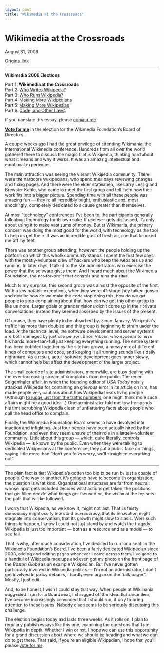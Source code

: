 ```yaml
---
layout: post
title: "Wikimedia at the Crossroads"
---
```

Wikimedia at the Crossroads
===========================

August 31, 2006

[Original link](http://www.aaronsw.com/weblog/wikiroads)

* * * * *

**Wikimedia 2006 Elections**

Part 1: **Wikimedia at the Crossroads**\
 Part 2: [Who Writes
Wikipedia?](http://aaronsw.com/weblog/whowriteswikipedia)\
 Part 3: [Who Runs
Wikipedia?](http://aaronsw.com/weblog/whorunswikipedia)\
 Part 4: [Making More
Wikipedians](http://aaronsw.com/weblog/morewikipedians)\
 Part 5: [Making More
Wikipedias](http://aaronsw.com/weblog/morewikipedias)\
 Part 6: [Code, and Other
Laws](http://aaronsw.com/weblog/wikicodeislaw)\

If you translate this essay, please [contact me](mailto:me@aaronsw.com).

**[Vote for me](http://en.wikipedia.org/wiki/User:AaronSw/Election)** in
the election for the Wikimedia Foundation’s Board of Directors.

A couple weeks ago I had the great privilege of attending Wikimania, the
international Wikimedia conference. Hundreds from all over the world
gathered there to discuss the magic that is Wikipedia, thinking hard
about what it means and why it works. It was an amazing intellectual and
emotional experience.

The main attraction was seeing the vibrant Wikipedia community. There
were the hardcore Wikipedians, who spend their days reviewing changes
and fixing pages. And there were the elder statesmen, like Larry Lessig
and Brewster Kahle, who came to meet the first group and tell them how
their work fits into a bigger picture. Spending time with all these
people was amazing fun — they’re all incredibly bright, enthusiastic
and, most shockingly, completely dedicated to a cause greater than
themselves.

At most “technology” conferences I’ve been to, the participants
generally talk about technology for its own sake. If *use* ever gets
discussed, it’s only about using it to make vast sums of money. But at
Wikimania, the primary concern was doing the most good for the world,
with technology as the tool to help us get there. It was an incredible
gust of fresh air, one that knocked me off my feet.

There was another group attending, however: the people holding up the
platform on which this whole community stands. I spent the first few
days with the mostly-volunteer crew of hackers who keep the websites up
and running. In later days, I talked to the site administrators who
exercise the power that the software gives them. And I heard much about
the Wikimedia Foundation, the not-for-profit that controls and runs the
sites.

Much to my surprise, this second group was almost the opposite of the
first. With a few notable exceptions, when they were off-stage they
talked gossip and details: how do we make the code stop doing this, how
do we get people to stop complaining about that, how can we get this
other group to like us more. Larger goals or grander visions didn’t come
up in their private conversations; instead they seemed absorbed by the
issues of the present.

Of course, they have plenty to be absorbed by. Since January,
Wikipedia’s traffic has more than doubled and this group is beginning to
strain under the load. At the technical level, the software development
and server systems are both managed by just one person, Brion Vibber,
who appears to have his hands more-than-full just keeping everything
running. The entire system has been cobbled together as the site has
grown, a messy mix of different kinds of computers and code, and keeping
it all running sounds like a daily nightmare. As a result, actual
software development goes rather slowly, which cannot help but affect
the development of the larger project.

The small coterie of site administrators, meanwhile, are busy dealing
with the ever-increasing stream of complaints from the public. The
recent Seigenthaler affair, in which the founding editor of *USA Today*
noisily attacked Wikipedia for containing an grievous error in its
article on him, has made people very cautious about how Wikipedia treats
living people. (Although [to judge just from the traffic
numbers](http://www.aaronsw.com/weblog/wikigrowth), one might think more
such affairs might be a good idea…) One administrator told me how he
spends his time scrubbing Wikipedia clean of unflattering facts about
people who call the head office to complain.

Finally, the Wikimedia Foundation Board seems to have devolved into
inaction and infighting. Just four people have been actually hired by
the Foundation, and even they seem unsure of their role in a
largely-volunteer community. Little about this group — which, quite
literally, controls Wikipedia — is known by the public. Even when they
were talking to dedicated Wikipedians at the conference, they put a
public face on things, saying little more than “don’t you folks worry,
we’ll straighten everything out”.

* * * * *

The plain fact is that Wikipedia’s gotten too big to be run by just a
couple of people. One way or another, it’s going to have to become an
organization; the question is what kind. Organizational structures are
far from neutral: whose input gets included decides what actions get
taken, the positions that get filled decide what things get focused on,
the vision at the top sets the path that will be followed.

I worry that Wikipedia, as we know it, might not last. That its feisty
democracy might ossify into staid bureaucracy, that its innovation might
stagnate into conservatism, that its growth might slow to stasis. Were
such things to happen, I know I could not just stand by and watch the
tragedy. Wikipedia is just too important — both as a resource and as a
model — to see fail.

That is why, after much consideration, I’ve decided to run for a seat on
the Wikimedia Foundation’s Board. I’ve been a fairly dedicated
Wikipedian since 2003, adding and editing pages whenever I came across
them. I’ve gone to a handful of Wikipedia meetups and even got my photo
on the front page of the *Boston Globe* as an example Wikipedian. But
I’ve never gotten particularly involved in Wikipedia politics — I’m not
an administrator, I don’t get involved in policy debates, I hardly even
argue on the “talk pages”. Mostly, I just edit.

And, to be honest, I wish I could stay that way. When people at
Wikimania suggested I run for a Board seat, I shrugged off the idea. But
since then, I’ve become increasingly convinced that I should run, if
only to bring attention to these issues. Nobody else seems to be
seriously discussing this challenge.

The election begins today and lasts three weeks. As it rolls on, I plan
to regularly publish essays like this one, examining the questions that
face Wikipedia in depth. Whether I win or not, I hope we can use this
opportunity for a grand discussion about where we should be heading and
what we can do to get there. That said, if you’re an eligible
Wikipedian, I hope that you’ll please [vote for
me](http://en.wikipedia.org/wiki/User:AaronSw/Election).
